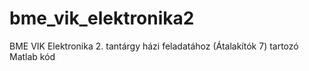 # bme_vik_elektronika2
BME VIK Elektronika 2. tantárgy házi feladatához (Átalakítók 7) tartozó Matlab kód
